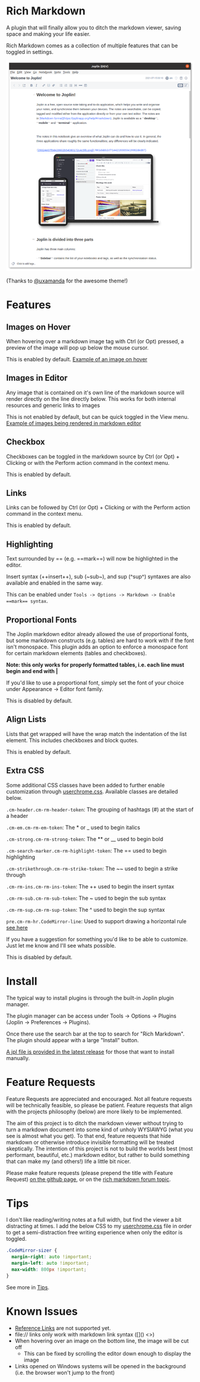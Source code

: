 # Rich Markdown

A plugin that will finally allow you to ditch the markdown viewer, saving space and making your life easier.

Rich Markdown comes as a collection of multiple features that can be toggled in settings.

![Welcome Notebook Screenshot](https://github.com/CalebJohn/joplin-rich-markdown/blob/main/examples/welcome.png)

(Thanks to [@uxamanda](https://discourse.joplinapp.org/u/uxamanda) for the awesome theme!)

# Features

## Images on Hover
When hovering over a markdown image tag with Ctrl (or Opt) pressed, a preview of the image will pop up below the mouse cursor.

This is enabled by default.
[Example of an image on hover](https://github.com/CalebJohn/joplin-rich-markdown/blob/main/examples/hover_image.png)

## Images in Editor
Any image that is contained on it's own line of the markdown source will render directly on the line directly below. This works for both internal resources and generic links to images

This is not enabled by default, but can be quick toggled in the View menu.
[Example of images being rendered in markdown editor](https://github.com/CalebJohn/joplin-rich-markdown/blob/main/examples/inline_image.png)

## Checkbox
Checkboxes can be toggled in the markdown source by Ctrl (or Opt) + Clicking or with the  Perform action command in the context menu.

This is enabled by default.

## Links
Links can be followed by Ctrl (or Opt) + Clicking or with the Perform action command in the context menu.

This is enabled by default.

## Highlighting
Text surrounded by == (e.g. ==mark==) will now be highlighted in the editor.

Insert syntax (++insert++), sub (~sub~), and sup (^sup^) syntaxes are also available and enabled in the same way.

This can be enabled under `Tools -> Options -> Markdown -> Enable ==mark== syntax`.

## Proportional Fonts
The Joplin markdown editor already allowed the use of proportional fonts, but some markdown constructs (e.g. tables) are hard to work with if the font isn't monospace. This plugin adds an option to enforce a monospace font for certain markdown elements (tables and checkboxes). 

**Note: this only works for properly formatted tables, i.e. each line must begin and end with |**

If you'd like to use a proportional font, simply set the font of your choice under Appearance -> Editor font family.

This is disabled by default.

## Align Lists
Lists that get wrapped will have the wrap match the indentation of the list element.
This includes checkboxes and block quotes.

This is enabled by default.

## Extra CSS
Some additional CSS classes have been added to further enable customization through [userchrome.css](https://joplinapp.org/#custom-css). Available classes are detailed below.

`.cm-header.cm-rm-header-token`: The grouping of hashtags (#) at the start of a header

`.cm-em.cm-rm-em-token`: The \* or \_ used to begin italics

`.cm-strong.cm-rm-strong-token`: The \*\* or \_\_ used to begin bold

`.cm-search-marker.cm-rm-highlight-token`: The == used to begin highlighting

`.cm-strikethrough.cm-rm-strike-token`: The \~\~ used to begin a strike through

`.cm-rm-ins.cm-rm-ins-token`: The ++ used to begin the insert syntax

`.cm-rm-sub.cm-rm-sub-token`: The ~ used to begin the sub syntax

`.cm-rm-sup.cm-rm-sup-token`: The ^ used to begin the sup syntax

`pre.cm-rm-hr.CodeMirror-line`: Used to support drawing a horizontal rule [see here](https://github.com/CalebJohn/joplin-rich-markdown/blob/main/TIPS.md#horizontal-rule)

If you have a suggestion for something you'd like to be able to customize. Just let me know and I'll see whats possible.

This is disabled by default.

# Install
The typical way to install plugins is through the built-in Joplin plugin manager.

The plugin manager can be access under Tools -> Options -> Plugins (Joplin -> Preferences -> Plugins).

Once there use the search bar at the top to search for "Rich Markdown". The plugin should appear with a large "Install" button.

[A jpl file is provided in the latest release](https://github.com/CalebJohn/joplin-rich-markdown/releases/latest) for those that want to install manually.

# Feature Requests
Feature Requests are appreciated and encouraged. Not all feature requests will be technically feasible, so please be patient. Feature requests that align with the projects philosophy (below) are more likely to be implemented. 

The aim of this project is to ditch the markdown viewer without trying to turn a markdown document into some kind of unholy WYSIAWYG (what you see is almost what you get). To that end, feature requests that hide markdown or otherwise introduce invisible formatting will be treated skeptically. The intention of this project is not to build the worlds best (most performant, beautiful, etc.) markdown editor, but rather to build something that can make my (and others!) life a little bit nicer.

Please make feature requests (please prepend the title with Feature Request) [on the github page](https://github.com/CalebJohn/joplin-rich-markdown/issues), or on the [rich markdown forum topic](https://discourse.joplinapp.org/t/plugin-rich-markdown/15053).

# Tips
I don't like reading/writing notes at a full width, but find the viewer a bit distracting at times. I add the below CSS to my [userchrome.css](https://joplinapp.org/#custom-css) file in order to get a semi-distraction free writing experience when only the editor is toggled.
```css
.CodeMirror-sizer {
  margin-right: auto !important;
  margin-left: auto !important;
  max-width: 800px !important;
}
```

See more in [Tips](https://github.com/CalebJohn/joplin-rich-markdown/blob/main/TIPS.md).


# Known Issues
- [Reference Links](https://spec.commonmark.org/0.29/#reference-link) are not supported yet.
- file:// links only work with markdown link syntax (\[\]\(\) \<\>)
- When hovering over an image on the bottom line, the image will be cut off
	- This can be fixed by scrolling the editor down enough to display the image
- Links opened on Windows systems will be opened in the background (i.e. the browser won't jump to the front)
